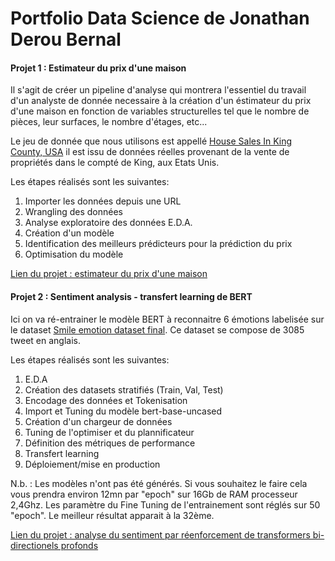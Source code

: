 # Portfolio Data Science de Jonathan Derou Bernal



#### Projet 1 : Estimateur du prix d'une maison

Il s'agit de créer un pipeline d'analyse qui montrera l'essentiel du travail d'un analyste de donnée necessaire à la création d'un éstimateur du prix d'une maison en fonction de variables structurelles tel que le nombre de pièces, leur surfaces, le nombre d'étages, etc... 

Le jeu de donnée que nous utilisons est appellé [House Sales In King County, USA](https://www.kaggle.com/harlfoxem/housesalesprediction) il est issu de données réelles provenant de la vente de propriétés dans le compté de King, aux Etats Unis.

Les étapes réalisés sont les suivantes:

1. Importer les données depuis une URL
2. Wrangling des données
3. Analyse exploratoire des données E.D.A.
4. Création d'un modèle
5. Identification des meilleurs prédicteurs pour la prédiction du prix
6. Optimisation du modèle

[Lien du projet : estimateur du prix d'une maison](https://eu-gb.dataplatform.cloud.ibm.com/analytics/notebooks/v2/0f94a687-5dc6-4f02-a780-156551a81883/view?access_token=2aa872155574b7a31ac7f25f12949c495788e7b3ec437e38ddf025969b74250e)   

#### Projet 2 : Sentiment analysis - transfert learning de BERT

Ici on va ré-entrainer le modèle BERT à reconnaitre 6 émotions labelisée sur le dataset [Smile emotion dataset final](https://figshare.com/articles/dataset/smile_annotations_final_csv/3187909). Ce dataset se compose de 3085 tweet en anglais.

Les étapes réalisés sont les suivantes:

1. E.D.A
2. Création des datasets stratifiés (Train, Val, Test)
3. Encodage des données et Tokenisation
4. Import et Tuning du modèle bert-base-uncased
5. Création d'un chargeur de données
6. Tuning de l'optimiser et du plannificateur
7. Définition des métriques de performance
8. Transfert learning
9. Déploiement/mise en production 

N.b. : Les modèles n'ont pas été générés. Si vous souhaitez le faire cela vous prendra environ 12mn par "epoch" sur 16Gb de RAM processeur 2,4Ghz. Les paramètre du Fine Tuning de l'entrainement sont réglés sur 50 "epoch". Le meilleur résultat apparait à la 32ème.

[Lien du projet : analyse du sentiment par réenforcement de transformers bi-directionels profonds](https://eu-gb.dataplatform.cloud.ibm.com/analytics/notebooks/v2/5fe31780-ee9f-4f7e-9bca-1fbb2c1353c2/view?access_token=d064a0a40784e165d67f53db87a8bce243ee55a33d3fdbdddd97acaba9730197) 
